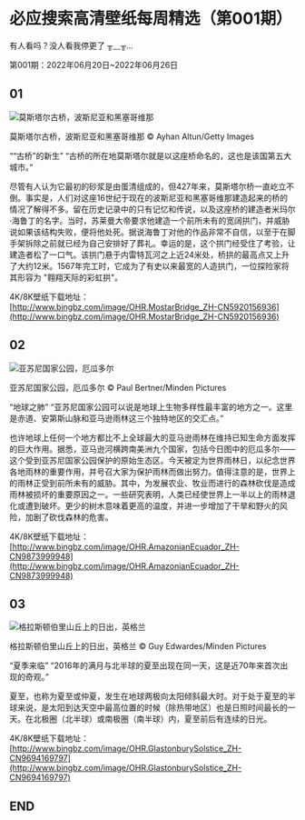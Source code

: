 # 必应搜索高清壁纸每周精选（第001期）

有人看吗？没人看我停更了 ╥﹏╥...

第001期：2022年06月20日~2022年06月26日

## 01

![莫斯塔尔古桥，波斯尼亚和黑塞哥维那](http://www.bingbz.com/oss/bingbz/images/OHR.MostarBridge_ZH-CN5920156936.jpg)

莫斯塔尔古桥，波斯尼亚和黑塞哥维那
© Ayhan Altun/Getty Images

““古桥”的新生”
“古桥的所在地莫斯塔尔就是以这座桥命名的，这也是该国第五大城市。”

尽管有人认为它最初的砂浆是由蛋清组成的，但427年来，莫斯塔尔桥一直屹立不倒。事实是，人们对这座16世纪于现在的波斯尼亚和黑塞哥维那建造起来的桥的情况了解得不多。留在历史记录中的只有记忆和传说，以及这座桥的建造者米玛尔·海鲁丁的名字。当时，苏莱曼大帝要求他建造一个前所未有的宽阔拱门，并威胁说如果该结构失败，便将他处死。据说海鲁丁对他的作品非常不自信，以至于在脚手架拆除之前就已经为自己安排好了葬礼。幸运的是，这个拱门经受住了考验，让建造者松了一口气。该拱门悬于内雷特瓦河之上近24米处，桥拱的最高点又上升了大约12米。1567年完工时，它成为了有史以来最宽的人造拱门，一位探险家将其形容为 "翱翔天际的彩虹拱"。

4K/8K壁纸下载地址：[http://www.bingbz.com/image/OHR.MostarBridge_ZH-CN5920156936](http://www.bingbz.com/image/OHR.MostarBridge_ZH-CN5920156936)

## 02

![亚苏尼国家公园，厄瓜多尔](http://www.bingbz.com/oss/bingbz/images/OHR.AmazonianEcuador_ZH-CN9873999948.jpg)

亚苏尼国家公园，厄瓜多尔
© Paul Bertner/Minden Pictures

“地球之肺”
“亚苏尼国家公园可以说是地球上生物多样性最丰富的地方之一。这里是赤道、安第斯山脉和亚马逊雨林这三个独特地区的交汇点。”

也许地球上任何一个地方都比不上全球最大的亚马逊雨林在维持已知生命方面发挥的巨大作用。据悉，亚马逊河横跨南美洲九个国家，包括今日图中的厄瓜多尔——这个受到亚苏尼国家公园保护的原始生态区。今天被定为世界雨林日，以纪念世界各地雨林的重要作用，并号召大家为保护雨林而做出努力。值得注意的是，世界上的雨林正受到前所未有的威胁。其中，为发展农业、牧业而进行的森林砍伐是造成雨林被损坏的重要原因之一。一些研究表明，人类已经使世界上一半以上的雨林退化或遭到破坏。更少的树木意味着更高的温度，并进一步增加了干旱和野火的风险，加剧了砍伐森林的危害。

4K/8K壁纸下载地址：[http://www.bingbz.com/image/OHR.AmazonianEcuador_ZH-CN9873999948](http://www.bingbz.com/image/OHR.AmazonianEcuador_ZH-CN9873999948)

## 03

![格拉斯顿伯里山丘上的日出，英格兰](http://www.bingbz.com/oss/bingbz/images/OHR.GlastonburySolstice_ZH-CN9694169797.jpg)

格拉斯顿伯里山丘上的日出，英格兰
© Guy Edwardes/Minden Pictures

“夏季来临”
“2016年的满月与北半球的夏至出现在同一天，这是近70年来首次出现的奇观。”

夏至，也称为夏至或仲夏，发生在地球两极向太阳倾斜最大时。对于处于夏至的半球来说，是太阳到达天空中最高位置的时候（除热带地区）也是日照时间最长的一天。在北极圈（北半球）或南极圈（南半球）内，夏至前后有连续的日光。

4K/8K壁纸下载地址：[http://www.bingbz.com/image/OHR.GlastonburySolstice_ZH-CN9694169797](http://www.bingbz.com/image/OHR.GlastonburySolstice_ZH-CN9694169797)

## END
